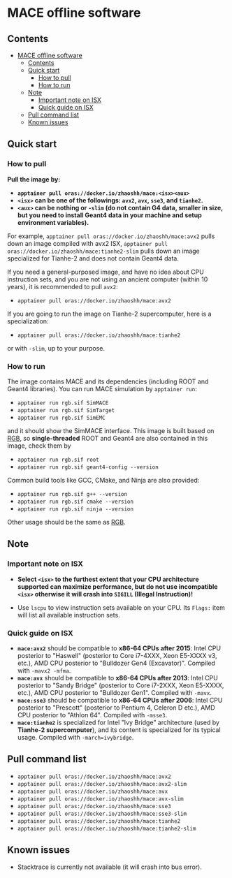 # MACE offline software

## Contents

- [MACE offline software](#mace-offline-software)
  - [Contents](#contents)
  - [Quick start](#quick-start)
    - [How to pull](#how-to-pull)
    - [How to run](#how-to-run)
  - [Note](#note)
    - [Important note on ISX](#important-note-on-isx)
    - [Quick guide on ISX](#quick-guide-on-isx)
  - [Pull command list](#pull-command-list)
  - [Known issues](#known-issues)

## Quick start

### How to pull

**Pull the image by:**

- **`apptainer pull oras://docker.io/zhaoshh/mace:<isx><aux>`**
- **`<isx>` can be one of the followings: `avx2`, `avx`, `sse3`, and `tianhe2`.**
- **`<aux>` can be nothing or `-slim` (do not contain G4 data, smaller in size, but you need to install Geant4 data in your machine and setup environment variables).**

For example, `apptainer pull oras://docker.io/zhaoshh/mace:avx2` pulls down an image compiled with avx2 ISX, `apptainer pull oras://docker.io/zhaoshh/mace:tianhe2-slim` pulls down an image specialized for Tianhe-2 and does not contain Geant4 data.

If you need a general-purposed image, and have no idea about CPU instruction sets, and you are not using an ancient computer (within 10 years), it is recommended to pull `avx2`:

- `apptainer pull oras://docker.io/zhaoshh/mace:avx2`

If you are going to run the image on Tianhe-2 supercomputer, here is a specialization:

- `apptainer pull oras://docker.io/zhaoshh/mace:tianhe2`

or with `-slim`, up to your purpose.

### How to run

The image contains MACE and its dependencies (including ROOT and Geant4 libraries).
You can run MACE simulation by `apptainer run`:

- `apptainer run rgb.sif SimMACE`
- `apptainer run rgb.sif SimTarget`
- `apptainer run rgb.sif SimEMC`

and it should show the SimMACE interface.
This image is built based on [RGB](https://hub.docker.com/r/zhaoshh/rgb), so **single-threaded** ROOT and Geant4 are also contained in this image, check them by

- `apptainer run rgb.sif root`
- `apptainer run rgb.sif geant4-config --version`

Common build tools like GCC, CMake, and Ninja are also provided:

- `apptainer run rgb.sif g++ --version`
- `apptainer run rgb.sif cmake --version`
- `apptainer run rgb.sif ninja --version`

Other usage should be the same as [RGB](https://hub.docker.com/r/zhaoshh/rgb).

## Note

### Important note on ISX

- **Select `<isx>` to the furthest extent that your CPU architecture supported can maximize performance, but do not use incompatible `<isx>` otherwise it will crash into `SIGILL` (Illegal Instruction)!**

- Use `lscpu` to view instruction sets available on your CPU. Its `Flags:` item will list all available instruction sets.

### Quick guide on ISX

- **`mace:avx2`** should be compatible to **x86-64 CPUs after 2015**: Intel CPU posterior to "Haswell" (posterior to Core i7-4XXX, Xeon E5-XXXX v3, etc.), AMD CPU posterior to "Bulldozer Gen4 (Excavator)". Compiled with `-mavx2 -mfma`.
- **`mace:avx`** should be compatible to **x86-64 CPUs after 2013**: Intel CPU posterior to "Sandy Bridge" (posterior to Core i7-2XXX, Xeon E5-XXXX, etc.), AMD CPU posterior to "Bulldozer Gen1". Compiled with `-mavx`.
- **`mace:sse3`** should be compatible to **x86-64 CPUs after 2006**: Intel CPU posterior to "Prescott" (posterior to Pentium 4, Celeron D etc.), AMD CPU posterior to "Athlon 64". Compiled with `-msse3`.
- **`mace:tianhe2`** is specialized for Intel "Ivy Bridge" architecture (used by **Tianhe-2 supercomputer**), and its content is specialized for its typical usage. Compiled with `-march=ivybridge`.

## Pull command list

- `apptainer pull oras://docker.io/zhaoshh/mace:avx2`
- `apptainer pull oras://docker.io/zhaoshh/mace:avx2-slim`
- `apptainer pull oras://docker.io/zhaoshh/mace:avx`
- `apptainer pull oras://docker.io/zhaoshh/mace:avx-slim`
- `apptainer pull oras://docker.io/zhaoshh/mace:sse3`
- `apptainer pull oras://docker.io/zhaoshh/mace:sse3-slim`
- `apptainer pull oras://docker.io/zhaoshh/mace:tianhe2`
- `apptainer pull oras://docker.io/zhaoshh/mace:tianhe2-slim`

## Known issues

- Stacktrace is currently not available (it will crash into bus error).
